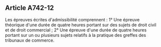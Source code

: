 Article A742-12
----
Les épreuves écrites d'admissibilité comprennent : 1° Une épreuve théorique
d'une durée de quatre heures portant sur des sujets de droit civil et de droit
commercial ; 2° Une épreuve d'une durée de quatre heures portant sur un ou
plusieurs sujets relatifs à la pratique des greffes des tribunaux de commerce.

